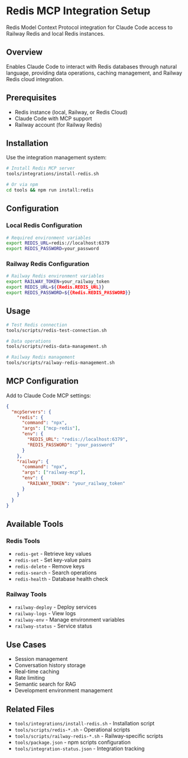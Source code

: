 # Redis MCP Integration Setup

Redis Model Context Protocol integration for Claude Code access to Railway Redis and local Redis instances.

## Overview

Enables Claude Code to interact with Redis databases through natural language, providing data operations, caching management, and Railway Redis cloud integration.

## Prerequisites

- Redis instance (local, Railway, or Redis Cloud)
- Claude Code with MCP support
- Railway account (for Railway Redis)

## Installation

Use the integration management system:

```bash
# Install Redis MCP server
tools/integrations/install-redis.sh

# Or via npm
cd tools && npm run install:redis
```

## Configuration

### Local Redis Configuration

```bash
# Required environment variables
export REDIS_URL=redis://localhost:6379
export REDIS_PASSWORD=your_password
```

### Railway Redis Configuration

```bash
# Railway Redis environment variables
export RAILWAY_TOKEN=your_railway_token
export REDIS_URL=${{Redis.REDIS_URL}}
export REDIS_PASSWORD=${{Redis.REDIS_PASSWORD}}
```

## Usage

```bash
# Test Redis connection
tools/scripts/redis-test-connection.sh

# Data operations
tools/scripts/redis-data-management.sh

# Railway Redis management
tools/scripts/railway-redis-management.sh
```

## MCP Configuration

Add to Claude Code MCP settings:

```json
{
  "mcpServers": {
    "redis": {
      "command": "npx",
      "args": ["mcp-redis"],
      "env": {
        "REDIS_URL": "redis://localhost:6379",
        "REDIS_PASSWORD": "your_password"
      }
    },
    "railway": {
      "command": "npx",
      "args": ["railway-mcp"],
      "env": {
        "RAILWAY_TOKEN": "your_railway_token"
      }
    }
  }
}
```

## Available Tools

### Redis Tools
- `redis-get` - Retrieve key values
- `redis-set` - Set key-value pairs
- `redis-delete` - Remove keys
- `redis-search` - Search operations
- `redis-health` - Database health check

### Railway Tools
- `railway-deploy` - Deploy services
- `railway-logs` - View logs
- `railway-env` - Manage environment variables
- `railway-status` - Service status

## Use Cases

- Session management
- Conversation history storage
- Real-time caching
- Rate limiting
- Semantic search for RAG
- Development environment management

## Related Files

- `tools/integrations/install-redis.sh` - Installation script
- `tools/scripts/redis-*.sh` - Operational scripts
- `tools/scripts/railway-redis-*.sh` - Railway-specific scripts
- `tools/package.json` - npm scripts configuration
- `tools/integration-status.json` - Integration tracking
